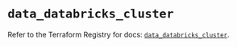 # `data_databricks_cluster`

Refer to the Terraform Registry for docs: [`data_databricks_cluster`](https://registry.terraform.io/providers/databricks/databricks/1.69.0/docs/data-sources/cluster).
